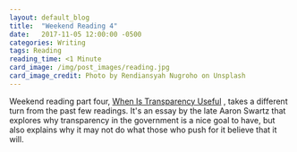 ```yaml
---
layout: default_blog
title:  "Weekend Reading 4"
date:   2017-11-05 12:00:00 -0500
categories: Writing
tags: Reading
reading_time: <1 Minute
card_image: /img/post_images/reading.jpg
card_image_credit: Photo by Rendiansyah Nugroho on Unsplash
---
```


Weekend reading part four, [When Is Transparency
Useful](http://www.aaronsw.com/weblog/usefultransparency)
, takes a different turn from the past few readings. It's an essay by the late
Aaron Swartz that explores why transparency in the government is a nice goal to
have, but also explains why it may not do what those who push for it believe
that it will.
